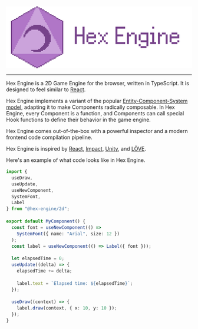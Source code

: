 ![Hex Engine Logo](logo-image.png)

---

Hex Engine is a 2D Game Engine for the browser, written in TypeScript. It is designed to feel similar to [React](https://reactjs.org/).

Hex Engine implements a variant of the popular [Entity-Component-System model](https://en.wikipedia.org/wiki/Entity_component_system), adapting it to make Components radically composable. In Hex Engine, every Component is a function, and Components can call special Hook functions to define their behavior in the game engine.

Hex Engine comes out-of-the-box with a powerful inspector and a modern frontend code compilation pipeline.

Hex Engine is inspired by [React](https://reactjs.org/), [Impact](https://impactjs.com/), [Unity](https://unity.com/), and [LÖVE](https://love2d.org/).

Here's an example of what code looks like in Hex Engine.

```ts
import {
  useDraw,
  useUpdate,
  useNewComponent,
  SystemFont,
  Label
} from "@hex-engine/2d";

export default MyComponent() {
  const font = useNewComponent(() =>
    SystemFont({ name: "Arial", size: 12 })
  );
  const label = useNewComponent(() => Label({ font }));

  let elapsedTime = 0;
  useUpdate((delta) => {
    elapsedTime += delta;

    label.text = `Elapsed time: ${elapsedTime}`;
  });

  useDraw((context) => {
    label.draw(context, { x: 10, y: 10 });
  });
}
```
